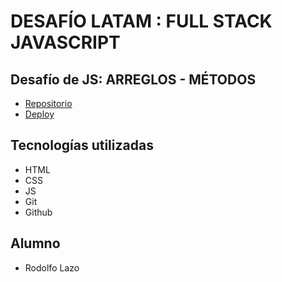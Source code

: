 # DESAFÍO LATAM : FULL STACK JAVASCRIPT

## Desafío de JS: ARREGLOS - MÉTODOS

- [Repositorio](https://github.com/rodolazo/js-todolist.git)
- [Deploy](https://rodolazo.github.io/js-todolist/)

## Tecnologías utilizadas

- HTML
- CSS
- JS
- Git
- Github

## Alumno

- Rodolfo Lazo
